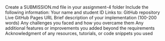 Create a SUBMISSION.md file in your assignment-4 folder
Include the following information:
Your name and student ID
Links to:
GitHub repository
Live GitHub Pages URL
Brief description of your implementation (100-200 words)
Any challenges you faced and how you overcame them
Any additional features or improvements you added beyond the requirements
Acknowledgment of any resources, tutorials, or code snippets you used